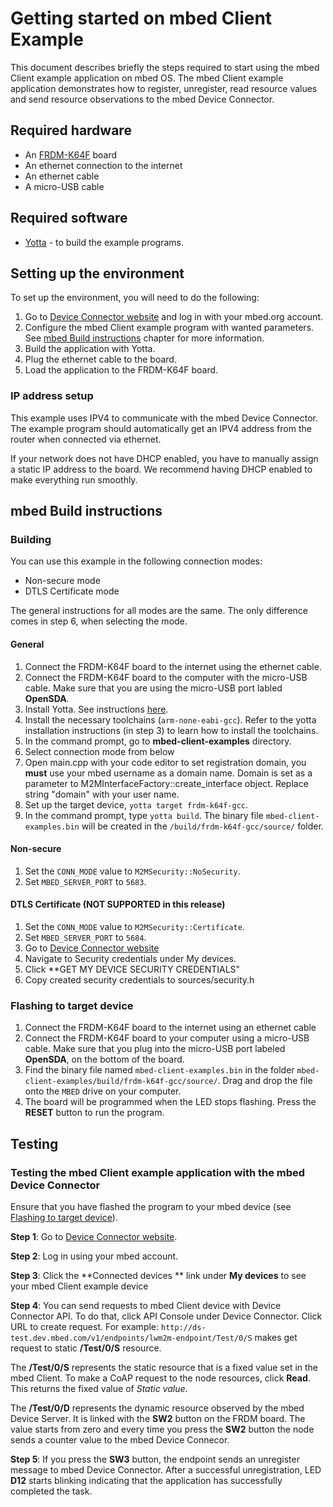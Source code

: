 # Getting started on mbed Client Example

This document describes briefly the steps required to start using the mbed Client example application on mbed OS. The mbed Client example application demonstrates how to register, unregister, read resource values and send resource observations to the mbed Device Connector.

## Required hardware
* An [FRDM-K64F](http://developer.mbed.org/platforms/frdm-k64f/) board
* An ethernet connection to the internet
* An ethernet cable
* A micro-USB cable

## Required software

* [Yotta](http://docs.yottabuild.org/#installing) - to build the example programs.

## Setting up the environment
To set up the environment, you will need to do the following:

1. Go to [Device Connector website](connector-test.dev.mbed.com) and log in with your mbed.org account.
2. Configure the mbed Client example program with wanted parameters. See [mbed Build instructions](#mbed-Build-instructions) chapter for more information.
3. Build the application with Yotta.
4. Plug the ethernet cable to the board.
5. Load the application to the FRDM-K64F board.

### IP address setup

This example uses IPV4 to communicate with the mbed Device Connector. The example program should automatically get an IPV4 address from the router when connected via ethernet.

If your network does not have DHCP enabled, you have to manually assign a static IP address to the board. We recommend having DHCP enabled to make everything run smoothly.

## mbed Build instructions		
		
### Building
You can use this example in the following connection modes:

- Non-secure mode
- DTLS Certificate mode

The general instructions for all modes are the same. The only difference comes in step 6, when selecting the mode.

#### General 
1. Connect the FRDM-K64F board to the internet using the ethernet cable.
2. Connect the FRDM-K64F board to the computer with the micro-USB cable. Make sure that you are using the micro-USB port labled **OpenSDA**.	
3. Install Yotta. See instructions [here](http://docs.yottabuild.org/#installing).
4. Install the necessary toolchains (`arm-none-eabi-gcc`). Refer to the yotta installation instructions (in step 3) to learn how to install the toolchains.
5. In the command prompt, go to **mbed-client-examples** directory.
6. Select connection mode from below
7. Open main.cpp with your code editor to set registration domain, you **must** use your mbed username as a domain name. Domain is set as a parameter to M2MInterfaceFactory::create_interface object. Replace string "domain" with your user name. 
8. Set up the target device, `yotta target frdm-k64f-gcc`.
9. In the command prompt, type `yotta build`. The binary file `mbed-client-examples.bin` will be created in the `/build/frdm-k64f-gcc/source/` folder.

#### Non-secure
1. Set the `CONN_MODE` value to `M2MSecurity::NoSecurity`.
2. Set `MBED_SERVER_PORT` to `5683`.

#### DTLS Certificate (NOT SUPPORTED in this release)
1. Set the `CONN_MODE` value to `M2MSecurity::Certificate`.
2. Set `MBED_SERVER_PORT` to `5684`.
3. Go to  [Device Connector website](connector-test.dev.mbed.com)
4. Navigate to Security credentials under My devices.
5. Click **GET MY DEVICE SECURITY CREDENTIALS"
6. Copy created security credentials to sources/security.h

### Flashing to target device

1. Connect the FRDM-K64F board to the internet using an ethernet cable
2. Connect the FRDM-K64F board to your computer using a micro-USB cable. Make sure that you plug into the micro-USB port labeled **OpenSDA**, on the bottom of the board.
3. Find the binary file named `mbed-client-examples.bin` in the folder `mbed-client-examples/build/frdm-k64f-gcc/source/`. Drag and drop the file onto the `MBED` drive on your computer.
4. The board will be programmed when the LED stops flashing. Press the **RESET** button to run the program.

## Testing

### Testing the mbed Client example application with the mbed Device Connector

Ensure that you have flashed the program to your mbed device (see [Flashing to target device](#flashing-to-target-device)).

**Step 1**: Go to [Device Connector website](connector-test.dev.mbed.com).

**Step 2**: Log in using your mbed account.

**Step 3**: Click the **Connected devices ** link under **My devices** to see your mbed Client example device

**Step 4**: You can send requests to mbed Client device with Device Connector API. To do that, click API Console under Device Connector. Click URL to create request. For example:
`http://ds-test.dev.mbed.com/v1/endpoints/lwm2m-endpoint/Test/0/S`
makes get request to static **/Test/0/S** resource.

The **/Test/0/S** represents the static resource that is a fixed value set in the mbed Client. To make a CoAP request to the node resources, click **Read**. This returns the fixed value of _Static value_.

The **/Test/0/D** represents the dynamic resource observed by the mbed Device Server. It is linked with the **SW2** button on the FRDM board. The value starts from zero and every time you press the **SW2** button the node sends a counter value to the mbed Device Connecor.

**Step 5**: If you press the **SW3** button, the endpoint sends an unregister message to mbed Device Connector. After a successful unregistration, LED **D12** starts blinking indicating that the application has successfully completed the task.



